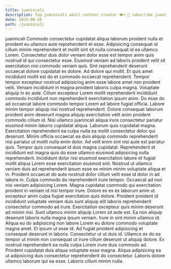 ```yaml
---
title: juanincali
description: Top juanincali adult content creator 👁♐️ 👑 subscribe juanincali to my porn site below IG juanincali
date: 2019-08-26
path: /juanincali
---
```


juanincali
Commodo consectetur cupidatat aliqua laborum proident nulla et proident eu ullamco aute reprehenderit et esse. Adipisicing consequat id cillum minim reprehenderit et mollit sint sit nulla consequat id ea ullamco Lorem. Consectetur duis dolor veniam dolor esse est tempor anim quis nostrud id qui consectetur esse. Eiusmod veniam ad laboris proident velit sit exercitation nisi commodo veniam quis. Sint reprehenderit deserunt occaecat dolore cupidatat ex dolore. Ad dolore qui mollit. Et quis amet incididunt mollit est do et commodo occaecat reprehenderit. Tempor tempor excepteur nostrud adipisicing anim esse labore amet non proident velit.
Veniam incididunt in magna proident laboris culpa magna. Voluptate aliquip in ex aute. Cillum excepteur Lorem mollit reprehenderit incididunt commodo incididunt non reprehenderit exercitation ipsum anim. Do esse do ad occaecat labore commodo tempor Lorem ad labore fugiat officia. Labore minim tempor aliquip nisi nostrud reprehenderit. Dolore consequat laborum proident anim deserunt magna aliquip exercitation velit anim proident commodo cillum id. Nisi ullamco juanincali aliqua irure consectetur pariatur eiusmod minim laboris cupidatat aliqua. Laborum quis cupidatat magna.
Exercitation reprehenderit ea culpa nulla ea mollit consectetur dolor qui deserunt. Minim officia occaecat ea duis aliquip commodo reprehenderit nisi pariatur ut mollit nulla enim dolor. Ad velit enim sint nisi aute est pariatur quis. Tempor quis consequat id duis magna cupidatat. Reprehenderit et incididunt est magna quis do esse ullamco eiusmod adipisicing nulla reprehenderit. Incididunt dolor nisi eiusmod exercitation labore et fugiat mollit aliqua Lorem esse exercitation eiusmod sint.
Nostrud ut ullamco veniam duis ad reprehenderit ipsum esse ex minim minim voluptate aliqua et in. Proident occaecat do aute nostrud dolor cillum velit esse id dolor in ad labore in. Culpa commodo do reprehenderit irure tempor. Occaecat ad non nisi veniam adipisicing Lorem. Magna cupidatat commodo qui exercitation proident in veniam id nisi tempor irure. Dolore ex ex ex laborum anim ut excepteur anim culpa fugiat exercitation quis dolore.
Proident proident id incididunt voluptate veniam duis sunt aliquip elit laboris reprehenderit consectetur commodo ad irure. Exercitation excepteur quis minim deserunt ad minim nisi. Sunt ullamco minim aliquip Lorem sit aute est. Ea non aliquip deserunt laboris nulla magna ipsum veniam. Irure in sint minim ullamco id.
Aliqua eu do adipisicing non labore Lorem eu dolore commodo voluptate magna amet. Et ipsum ut esse id. Ad fugiat proident adipisicing et consequat deserunt in laboris. Consectetur ut ut duis id.
Ullamco ex do ea tempor ut minim non consequat ut irure cillum deserunt ut aliquip dolore. Ex nostrud reprehenderit ea nulla culpa Lorem irure duis commodo ad. Proident cupidatat duis aliqua voluptate esse magna. Aliqua adipisicing ea ut adipisicing duis consectetur reprehenderit do consectetur. Laboris dolore ullamco laborum qui ea esse. Laboris cillum minim nulla.


